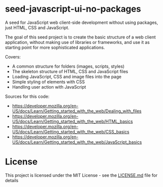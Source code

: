 # seed-javascript-ui-no-packages

A seed for JavaScript web client-side development without using packages,
just HTML, CSS and JavaScript.

The goal of this seed project is to create the basic structure of a web client
application, without making use of libraries or frameworks, and use it as starting
point for more sophisticated applications.

Covers:

- A common structure for folders (images, scripts, styles)
- The skeleton structure of HTML, CSS and JavaScript files
- Loading JavaScript, CSS and image files into the page
- Simple styling of elements with CSS
- Handling user action with JavaScript

Sources for this code:

- https://developer.mozilla.org/en-US/docs/Learn/Getting_started_with_the_web/Dealing_with_files
- https://developer.mozilla.org/en-US/docs/Learn/Getting_started_with_the_web/HTML_basics
- https://developer.mozilla.org/en-US/docs/Learn/Getting_started_with_the_web/CSS_basics
- https://developer.mozilla.org/en-US/docs/Learn/Getting_started_with_the_web/JavaScript_basics

# License

This project is licensed under the MIT License - see the [LICENSE.md](LICENSE.md) file for details
